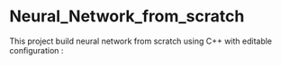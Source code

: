 # Neural_Network_from_scratch
This project build neural network from scratch using C++ with editable configuration :

